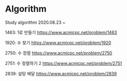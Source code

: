 # Algorithm
Study algorithm
2020.08.23 ~


1463: 1로 만들기 https://www.acmicpc.net/problem/1463

1920: 수 찾기 https://www.acmicpc.net/problem/1920

2750: 수 정렬 https://www.acmicpc.net/problem/2750

2751: 수 정렬하기 2 https://www.acmicpc.net/problem/2751

2839: 설탕 배달 https://www.acmicpc.net/problem/2839

